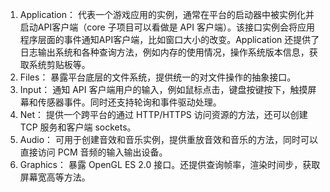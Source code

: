 1. Application： 代表一个游戏应用的实例，通常在平台的启动器中被实例化并启动API客户端（core 子项目可以看做是 API 客户端）。该接口实例会将应用程序层面的事件通知API客户端，比如窗口大小的改变。Application 还提供了日志输出系统和各种查询方法，例如内存的使用情况，操作系统版本信息，获取系统剪贴板等。
2. Files： 暴露平台底层的文件系统，提供统一的对文件操作的抽象接口。
3. Input： 通知 API 客户端用户的输入，例如鼠标点击，键盘按键按下，触摸屏幕和传感器事件。同时还支持轮询和事件驱动处理。
4. Net： 提供一个跨平台的通过 HTTP/HTTPS 访问资源的方法，还可以创建 TCP 服务和客户端 sockets。
5. Audio： 可用于创建音效和音乐实例，提供重放音效和音乐的方法，同时可以直接访问 PCM 音频的输入输出设备。
6. Graphics： 暴露 OpenGL ES 2.0 接口。还提供查询帧率，渲染时间步，获取屏幕宽高等方法。
